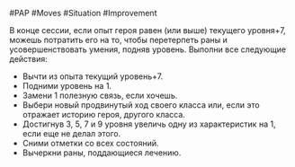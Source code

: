 #PAP #Moves #Situation #Improvement 

В конце сессии, если опыт героя равен (или выше) текущего уровня+7, можешь потратить его на то, чтобы перетерпеть раны и усовершенствовать умения, подняв уровень. Выполни все следующие действия: 
- Вычти из опыта текущий уровень+7. 
- Подними уровень на 1. 
- Замени 1 полезную связь, если хочешь. 
- Выбери новый продвинутый ход своего класса или, если это отражает историю героя, другого класса. 
- Достигнув 3, 5, 7 и 9 уровня увеличь одну из характеристик на 1, если еще не делал этого. 
- Сними отметки со всех состояний. 
- Вычеркни раны, поддающиеся лечению.